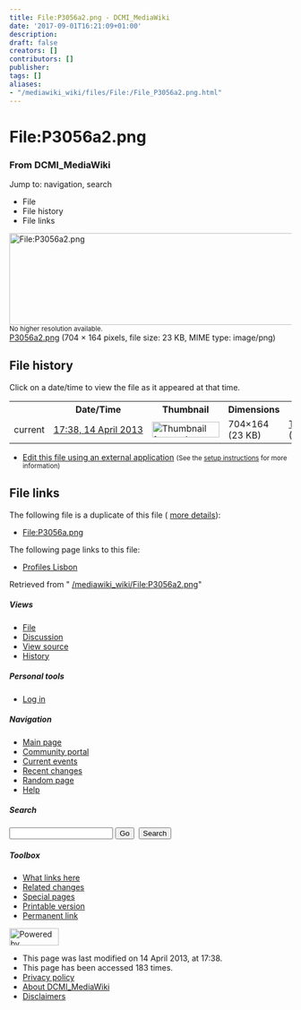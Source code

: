 ```yaml
---
title: File:P3056a2.png - DCMI_MediaWiki
date: '2017-09-01T16:21:09+01:00'
description: 
draft: false
creators: []
contributors: []
publisher: 
tags: []
aliases:
- "/mediawiki_wiki/files/File:/File_P3056a2.png.html"
---
```


<a id="top"></a>
# File:P3056a2.png

### From DCMI\_MediaWiki

Jump to: navigation, search
<!-- start content -->
- File
- File history
- File links

 [<img alt="File:P3056a2.png" src="/images/7/74/P3056a2.png" width="704" height="164">](/mediawiki_wiki/files/P3056a2.png)  
<small>No higher resolution available.</small>  
 [P3056a2.png](/images/7/74/P3056a2.png)‎ (704 × 164 pixels, file size: 23 KB, MIME type: image/png)
<!-- 
NewPP limit report
Preprocessor node count: 0/1000000
Post-expand include size: 0/2097152 bytes
Template argument size: 0/2097152 bytes
Expensive parser function count: 0/100
-->
## File history

Click on a date/time to view the file as it appeared at that time.

<table class="wikitable filehistory">
  <tr>
    <td></td>
    <th>Date/Time</th>
    <th>Thumbnail</th>
    <th>Dimensions</th>
    <th>User</th>
    <th>Comment</th>
  </tr>
  <tr>
    <td>current</td>
    <td class="filehistory-selected" style="white-space: nowrap;"><a href="/mediawiki_wiki/files/P3056a2.png">17:38, 14 April 2013</a></td>
    <td><a href="/images/7/74/P3056a2.png"><img alt="Thumbnail for version as of 17:38, 14 April 2013" src="/images/7/74/P3056a2.png" width="120" height="28"></a></td>
    <td>704×164 <span style="white-space: nowrap;">(23 KB)</span>
    </td>
    <td>
      <a href="/index.php/User:TomBaker" title="User:TomBaker" class="mw-userlink">TomBaker</a> <span style="white-space: nowrap;"> <span class="mw-usertoollinks">(<a href="/index.php?title=User_talk:TomBaker&amp;action=edit&amp;redlink=1" class="new" title="User talk:TomBaker (page does not exist)">Talk</a> | <a href="/index.php/Special:Contributions/TomBaker" title="Special:Contributions/TomBaker">contribs</a>)</span></span>
    </td>
    <td></td>
  </tr>
</table>

  

- [Edit this file using an external application](/index.php?title=File:P3056a2.png&action=edit&externaledit=true&mode=file "File:P3056a2.png") <small>(See the <a href="http://www.mediawiki.org/wiki/Manual:External_editors" class="external text" rel="nofollow">setup instructions</a> for more information)</small>

## File links

The following file is a duplicate of this file ( [more details](/index.php/Special:FileDuplicateSearch/P3056a2.png "Special:FileDuplicateSearch/P3056a2.png")):

- [File:P3056a.png](/mediawiki_wiki/files/File:/File:P3056a.png.html) 

The following page links to this file:

- [Profiles Lisbon](/index.php/Profiles_Lisbon "Profiles Lisbon")

Retrieved from " [/mediawiki_wiki/File:P3056a2.png](/mediawiki_wiki/files/File:/File:P3056a2.png.html)"

<!-- end content -->

##### Views

- [File](/mediawiki_wiki/files/File:/File:P3056a2.png.html)
- [Discussion](/index.php?title=File_talk:P3056a2.png&action=edit&redlink=1 "Discussion about the content page [t]")
- [View source](/index.php?title=File:P3056a2.png&action=edit "This page is protected.
You can view its source [e]")
- [History](/index.php?title=File:P3056a2.png&action=history "Past revisions of this page [h]")

##### Personal tools

- [Log in](/index.php?title=Special:UserLogin&returnto=File:P3056a2.png "You are encouraged to log in; however, it is not mandatory [o]")

<script type="text/javascript"> if (window.isMSIE55) fixalpha(); </script>

##### Navigation

- [Main page](/index.php/Main_Page "Visit the main page [z]")
- [Community portal](/index.php/DCMI_MediaWiki:Community_portal "About the project, what you can do, where to find things")
- [Current events](/index.php/DCMI_MediaWiki:Current_events "Find background information on current events")
- [Recent changes](/index.php/Special:RecentChanges "The list of recent changes in the wiki [r]")
- [Random page](/index.php/Special:Random "Load a random page [x]")
- [Help](/index.php/Help:Contents "The place to find out")

##### <label for="searchInput">Search</label>

<form action="/index.php" id="searchform">
				<input type="hidden" name="title" value="Special:Search">
				<input id="searchInput" title="Search DCMI_MediaWiki" accesskey="f" type="search" name="search">
				<input type="submit" name="go" class="searchButton" id="searchGoButton" value="Go" title="Go to a page with this exact name if exists"> 
				<input type="submit" name="fulltext" class="searchButton" id="mw-searchButton" value="Search" title="Search the pages for this text">
			</form>

##### Toolbox

- [What links here](/index.php/Special:WhatLinksHere/File:P3056a2.png "List of all wiki pages that link here [j]")
- [Related changes](/index.php/Special:RecentChangesLinked/File:P3056a2.png "Recent changes in pages linked from this page [k]")
- [Special pages](/index.php/Special:SpecialPages "List of all special pages [q]")
- [Printable version](/index.php?title=File:P3056a2.png&printable=yes "Printable version of this page [p]")
- [Permanent link](/index.php?title=File:P3056a2.png&oldid=4826 "Permanent link to this revision of the page")

<!-- end of the left (by default at least) column -->

 [<img src="/skins/common/images/poweredby_mediawiki_88x31.png" height="31" width="88" alt="Powered by MediaWiki">](http://www.mediawiki.org/)

- This page was last modified on 14 April 2013, at 17:38.
- This page has been accessed 183 times.
- [Privacy policy](/index.php/DCMI_MediaWiki:Privacy_policy "DCMI MediaWiki:Privacy policy")
- [About DCMI\_MediaWiki](/index.php/DCMI_MediaWiki:About "DCMI MediaWiki:About")
- [Disclaimers](/index.php/DCMI_MediaWiki:General_disclaimer "DCMI MediaWiki:General disclaimer")

<script>if (window.runOnloadHook) runOnloadHook();</script><!-- Served in 0.663 secs. -->
